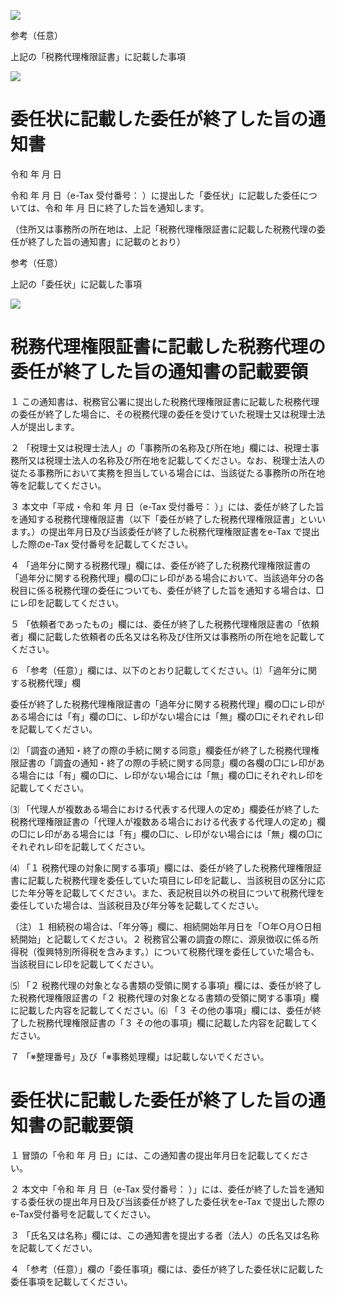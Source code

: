 ![](https://www.nta.go.jp/tmp/c497a513-4fdb-4e78-8809-308d211272c3/images/3154b1b698fa7c4152bb1e7b11ef6cb26df42a8ec9be5ba4395a4f1a4d1ff9fd.jpg)

参考（任意）

上記の「税務代理権限証書」に記載した事項

![](https://www.nta.go.jp/tmp/c497a513-4fdb-4e78-8809-308d211272c3/images/312e2bf53a938b44cbf4c54f11dd57416fc10f0b06e9d6a864d4fc39c50be360.jpg)

# 委任状に記載した委任が終了した旨の通知書

令和 年 月 日

令和 年 月 日（e-Tax 受付番号： ）に提出した「委任状」に記載した委任については、令和 年 月 日に終了した旨を通知します。

（住所又は事務所の所在地は、上記「税務代理権限証書に記載した税務代理の委任が終了した旨の通知書」に記載のとおり）

参考（任意）

上記の「委任状」に記載した事項

![](https://www.nta.go.jp/tmp/c497a513-4fdb-4e78-8809-308d211272c3/images/0184fdca7c74ff881c20387f286574f99a7e73e71358a1f902fe6ff2aea46b4b.jpg)

# 税務代理権限証書に記載した税務代理の委任が終了した旨の通知書の記載要領

１ この通知書は、税務官公署に提出した税務代理権限証書に記載した税務代理の委任が終了した場合に、その税務代理の委任を受けていた税理士又は税理士法人が提出します。

２ 「税理士又は税理士法人」の「事務所の名称及び所在地」欄には、税理士事務所又は税理士法人の名称及び所在地を記載してください。なお、税理士法人の従たる事務所において実務を担当している場合には、当該従たる事務所の所在地等を記載してください。

３ 本文中「平成・令和 年 月 日（e-Tax 受付番号： ）」には、委任が終了した旨を通知する税務代理権限証書（以下「委任が終了した税務代理権限証書」といいます。）の提出年月日及び当該委任が終了した税務代理権限証書をe-Tax で提出した際のe-Tax 受付番号を記載してください。

４ 「過年分に関する税務代理」欄には、委任が終了した税務代理権限証書の「過年分に関する税務代理」欄の□にレ印がある場合において、当該過年分の各税目に係る税務代理の委任についても、委任が終了した旨を通知する場合は、□にレ印を記載してください。

５ 「依頼者であったもの」欄には、委任が終了した税務代理権限証書の「依頼者」欄に記載した依頼者の氏名又は名称及び住所又は事務所の所在地を記載してください。

６ 「参考（任意）」欄には、以下のとおり記載してください。⑴ 「過年分に関する税務代理」欄

委任が終了した税務代理権限証書の「過年分に関する税務代理」欄の□にレ印がある場合には「有」欄の□に、レ印がない場合には「無」欄の□にそれぞれレ印を記載してください。

⑵ 「調査の通知・終了の際の手続に関する同意」欄委任が終了した税務代理権限証書の「調査の通知・終了の際の手続に関する同意」欄の各欄の□にレ印がある場合には「有」欄の□に、レ印がない場合には「無」欄の□にそれぞれレ印を記載してください。

⑶ 「代理人が複数ある場合における代表する代理人の定め」欄委任が終了した税務代理権限証書の「代理人が複数ある場合における代表する代理人の定め」欄の□にレ印がある場合には「有」欄の□に、レ印がない場合には「無」欄の□にそれぞれレ印を記載してください。

⑷ 「１ 税務代理の対象に関する事項」欄には、委任が終了した税務代理権限証書に記載した税務代理を委任していた項目にレ印を記載し、当該税目の区分に応じた年分等を記載してください。また、表記税目以外の税目について税務代理を委任していた場合は、当該税目及び年分等を記載してください。

（注）１ 相続税の場合は、「年分等」欄に、相続開始年月日を「○年○月○日相続開始」と記載してください。２ 税務官公署の調査の際に、源泉徴収に係る所得税（復興特別所得税を含みます。）について税務代理を委任していた場合も、当該税目にレ印を記載してください。

⑸ 「２ 税務代理の対象となる書類の受領に関する事項」欄には、委任が終了した税務代理権限証書の「２ 税務代理の対象となる書類の受領に関する事項」欄に記載した内容を記載してください。⑹ 「３ その他の事項」欄には、委任が終了した税務代理権限証書の「３ その他の事項」欄に記載した内容を記載してください。

７ 「※整理番号」及び「※事務処理欄」は記載しないでください。

# 委任状に記載した委任が終了した旨の通知書の記載要領

１ 冒頭の「令和 年 月 日」には、この通知書の提出年月日を記載してください。

２ 本文中「令和 年 月 日（e-Tax 受付番号： ）」には、委任が終了した旨を通知する委任状の提出年月日及び当該委任が終了した委任状をe-Tax で提出した際のe-Tax受付番号を記載してください。

３ 「氏名又は名称」欄には、この通知書を提出する者（法人）の氏名又は名称を記載してください。

４ 「参考（任意）」欄の「委任事項」欄には、委任が終了した委任状に記載した委任事項を記載してください。